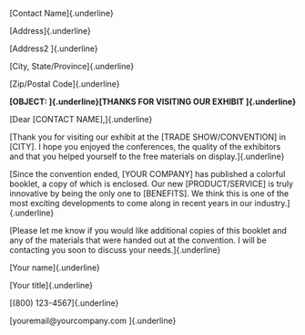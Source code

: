 [Contact Name]{.underline}

[Address]{.underline}

[Address2 ]{.underline}

[City, State/Province]{.underline}

[Zip/Postal Code]{.underline}

**[OBJECT: ]{.underline}[THANKS FOR VISITING OUR EXHIBIT ]{.underline}**

[Dear \[CONTACT NAME\],]{.underline}

[Thank you for visiting our exhibit at the \[TRADE SHOW/CONVENTION\] in
\[CITY\]. I hope you enjoyed the conferences, the quality of the
exhibitors and that you helped yourself to the free materials on
display.]{.underline}

[Since the convention ended, \[YOUR COMPANY\] has published a colorful
booklet, a copy of which is enclosed. Our new \[PRODUCT/SERVICE\] is
truly innovative by being the only one to \[BENEFITS\]. We think this is
one of the most exciting developments to come along in recent years in
our industry.]{.underline}

[Please let me know if you would like additional copies of this booklet
and any of the materials that were handed out at the convention. I will
be contacting you soon to discuss your needs.]{.underline}

[Your name]{.underline}

[Your title]{.underline}

[(800) 123-4567]{.underline}

[youremail\@yourcompany.com ]{.underline}
